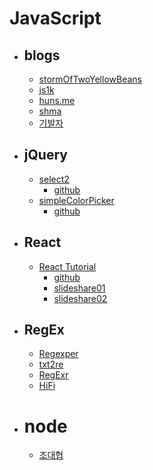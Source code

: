 # JavaScript

- ## blogs
	- [stormOfTwoYellowBeans](http://notpeelbean.tistory.com/category/javascript)
	- [js1k](http://js1k.com/2015-hypetrain/demos)
	- [huns.me](http://huns.me)
	- [shma](https://techstory.shma.so)
	- [기발자](https://brunch.co.kr/@brunch92ny)
- ## jQuery 
	- [select2](https://select2.github.io/examples.html)
		- [github](https://github.com/select2/select2)
	- [simpleColorPicker](http://plnkr.co/edit/VVclW0?p=preview)
		- [github](https://github.com/tkrotoff/jquery-simplecolorpicker)
	
- ## React
	- [React Tutorial](http://www.blueberry.ml/HeXA/react-tutorial)
		- [github](https://github.com/kimxogus/React-web-tutorial)
		- [slideshare01](http://www.slideshare.net/ssuser555dd7/react-1)
		- [slideshare02](http://www.slideshare.net/ssuser555dd7/react-2)

- ## RegEx
	- [Regexper](https://regexper.com/)
	- [txt2re](http://txt2re.com/index.php3)
	- [RegExr](http://www.regexr.com/)
	- [HiFi](http://www.gethifi.com/tools/regex)

- # node
	- [조대협](http://bcho.tistory.com/)

